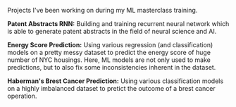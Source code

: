 Projects I've been working on during my ML masterclass training.


**Patent Abstracts RNN:** Building and training recurrent neural network which is able to generate patent abstracts in the field of 
neural science and AI.

**Energy Score Prediction:** Using various regression (and classification) models on a pretty messy dataset to predict the energy score of huge number of NYC housings. Here, ML models are not only used to make predictions, but to also fix some inconsistencies inherent in the dataset.

**Haberman's Brest Cancer Prediction:** Using various classification models on a highly imbalanced dataset to pretict the outcome 
of a brest cancer operation. 
